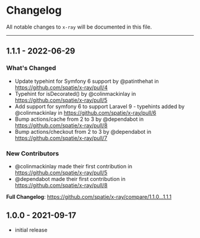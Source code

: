 # Changelog

All notable changes to `x-ray` will be documented in this file.


---

## 1.1.1 - 2022-06-29

### What's Changed

- Update typehint for Symfony 6 support by @patinthehat in https://github.com/spatie/x-ray/pull/4
- Typehint for isDecorated() by @colinmackinlay in https://github.com/spatie/x-ray/pull/5
- Add support for symfony 6 to support Laravel 9 - typehints added by @colinmackinlay in https://github.com/spatie/x-ray/pull/6
- Bump actions/cache from 2 to 3 by @dependabot in https://github.com/spatie/x-ray/pull/8
- Bump actions/checkout from 2 to 3 by @dependabot in https://github.com/spatie/x-ray/pull/7

### New Contributors

- @colinmackinlay made their first contribution in https://github.com/spatie/x-ray/pull/5
- @dependabot made their first contribution in https://github.com/spatie/x-ray/pull/8

**Full Changelog**: https://github.com/spatie/x-ray/compare/1.1.0...1.1.1

## 1.0.0 - 2021-09-17

- initial release

